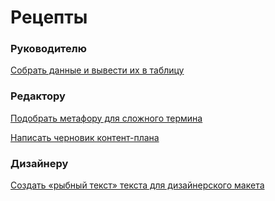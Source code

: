 # Рецепты

### **Руководителю**

[Собрать данные и&nbsp;вывести их&nbsp;в&nbsp;таблицу](https://github.com/Open-Prompting/Knowledge-Base/tree/main/content/recipes/spreadsheet)

### **Редактору**

[Подобрать метафору для&nbsp;сложного термина](https://github.com/Open-Prompting/Knowledge-Base/tree/main/content/recipes/metaphor)

[Написать черновик контент-плана](https://github.com/Open-Prompting/Knowledge-Base/tree/main/content/recipes/draft-plan/)

### **Дизайнеру**

[Создать «рыбный текст» текста для&nbsp;дизайнерского макета](https://github.com/Open-Prompting/Knowledge-Base/tree/main/content/recipes/placeholder-text/)
